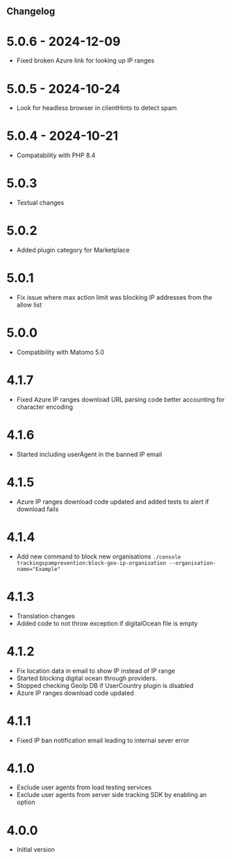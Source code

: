 ## Changelog

# 5.0.6 - 2024-12-09
- Fixed broken Azure link for looking up IP ranges

# 5.0.5 - 2024-10-24
- Look for headless browser in clientHints to detect spam

# 5.0.4 - 2024-10-21
- Compatability with PHP 8.4

# 5.0.3
- Textual changes

# 5.0.2
- Added plugin category for Marketplace

# 5.0.1
- Fix issue where max action limit was blocking IP addresses from the allow list

# 5.0.0
- Compatibility with Matomo 5.0

# 4.1.7
- Fixed Azure IP ranges download URL parsing code better accounting for character encoding

# 4.1.6
- Started including userAgent in the banned IP email

# 4.1.5
- Azure IP ranges download code updated and added tests to alert if download fails

# 4.1.4
- Add new command to block new organisations `./console trackingspamprevention:block-geo-ip-organisation --organisation-name="Example"`

# 4.1.3
- Translation changes
- Added code to not throw exception if digitalOcean file is empty

# 4.1.2
- Fix location data in email to show IP instead of IP range
- Started blocking digital ocean through providers.
- Stopped checking GeoIp DB if UserCountry plugin is disabled
- Azure IP ranges download code updated

# 4.1.1
- Fixed IP ban notification email leading to internal sever error

# 4.1.0
- Exclude user agents from load testing services
- Exclude user agents from server side tracking SDK by enabling an option

# 4.0.0
* Initial version
